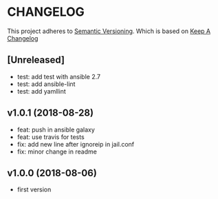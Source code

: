 # CHANGELOG

This project adheres to [Semantic Versioning](http://semver.org/).
Which is based on [Keep A Changelog](http://keepachangelog.com/)

## [Unreleased]
* test: add test with ansible 2.7
* test: add ansible-lint
* test: add yamllint

## v1.0.1 (2018-08-28)

* feat: push in ansible galaxy
* feat: use travis for tests
* fix: add new line after ignoreip in jail.conf
* fix: minor change in readme

## v1.0.0 (2018-08-06)

* first version
